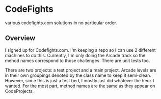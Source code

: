 # CodeFights
various codefights.com solutions in no particular order.


## Overview

I signed up for Codefights.com.  I'm keeping a repo so I can use 2 different machines to do this.  Currently, I'm only doing the Arcade track so the mehod names correspond to those challenges.  There are unit tests too.

There are two projects: a test project and a main project.  Arcade levels are in their own groupings denoted by the class name to keep it semi-clean.  However, since this is just a test bed, I mostly just did whatever the heck I wanted.  For the most part, method names are the same as they appear on CodeProjects.
